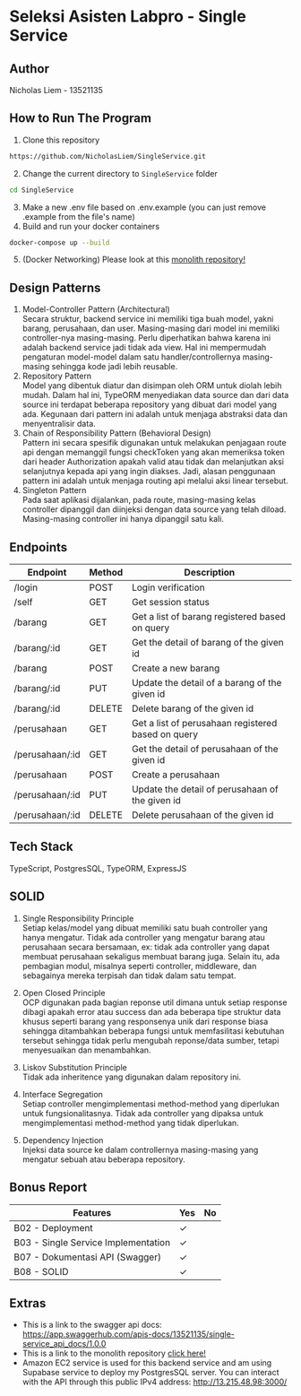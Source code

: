 # Seleksi Asisten Labpro - Single Service
## **Author**
Nicholas Liem - 13521135

## **How to Run The Program**
1. Clone this repository
```sh
https://github.com/NicholasLiem/SingleService.git
```
2. Change the current directory to `SingleService` folder
```sh
cd SingleService
```
3. Make a new .env file based on .env.example (you can just remove .example from the file's name)
4. Build and run your docker containers
```sh
docker-compose up --build
```
5. (Docker Networking) Please look at this [monolith repository!](https://github.com/NicholasLiem/OHL_Monolith)

## **Design Patterns**
1. Model-Controller Pattern (Architectural) <br>
Secara struktur, backend service ini memiliki tiga buah model, yakni barang, perusahaan, dan user. Masing-masing dari model ini memiliki controller-nya masing-masing. Perlu diperhatikan bahwa karena ini adalah backend service jadi tidak ada view. Hal ini mempermudah pengaturan model-model dalam satu handler/controllernya masing-masing sehingga kode jadi lebih reusable.
2. Repository Pattern <br>
Model yang dibentuk diatur dan disimpan oleh ORM untuk diolah lebih mudah. Dalam hal ini, TypeORM menyediakan data source dan dari data source ini terdapat beberapa repository yang dibuat dari model yang ada. Kegunaan dari pattern ini adalah untuk menjaga abstraksi data dan menyentralisir data.
3. Chain of Responsibility Pattern (Behavioral Design) <br>
Pattern ini secara spesifik digunakan untuk melakukan penjagaan route api dengan memanggil fungsi checkToken yang akan memeriksa token dari header Authorization apakah valid atau tidak dan melanjutkan aksi selanjutnya kepada api yang ingin diakses. Jadi, alasan penggunaan pattern ini adalah untuk menjaga routing api melalui aksi linear tersebut.
4. Singleton Pattern <br>
Pada saat aplikasi dijalankan, pada route, masing-masing kelas controller dipanggil dan diinjeksi dengan data source yang telah diload. Masing-masing controller ini hanya dipanggil satu kali.

## **Endpoints**
| Endpoint             | Method   | Description                                        |
|----------------------|----------|----------------------------------------------------|
| /login               | POST     | Login verification                                 |
| /self                | GET      | Get session status                                 |
| /barang              | GET      | Get a list of barang registered based on query     |
| /barang/:id          | GET      | Get the detail of barang of the given id           |
| /barang              | POST     | Create a new barang                                |
| /barang/:id          | PUT      | Update the detail of a barang of the given id      |
| /barang/:id          | DELETE   | Delete barang of the given id                      |
| /perusahaan          | GET      | Get a list of perusahaan registered based on query |
| /perusahaan/:id      | GET      | Get the detail of perusahaan of the given id       |
| /perusahaan          | POST     | Create a perusahaan                                |
| /perusahaan/:id      | PUT      | Update the detail of perusahaan of the given id    |
| /perusahaan/:id      | DELETE   | Delete perusahaan of the given id                  |


## **Tech Stack**
TypeScript, PostgresSQL, TypeORM, ExpressJS

## **SOLID**
1. Single Responsibility Principle <br>
Setiap kelas/model yang dibuat memiliki satu buah controller yang hanya mengatur. Tidak ada controller yang mengatur barang atau perusahaan secara bersamaan, ex: tidak ada controller yang dapat membuat perusahaan sekaligus membuat barang juga. Selain itu, ada pembagian modul, misalnya seperti controller, middleware, dan sebagainya mereka terpisah dan tidak dalam satu tempat.

2. Open Closed Principle <br>
OCP digunakan pada bagian reponse util dimana untuk setiap response dibagi apakah error atau success dan ada beberapa tipe struktur data khusus seperti barang yang responsenya unik dari response biasa sehingga ditambahkan beberapa fungsi untuk memfasilitasi kebutuhan tersebut sehingga tidak perlu mengubah reponse/data sumber, tetapi menyesuaikan dan menambahkan.

3. Liskov Substitution Principle <br>
Tidak ada inheritence yang digunakan dalam repository ini.

4. Interface Segregation <br>
Setiap controller mengimplementasi method-method yang diperlukan untuk fungsionalitasnya. Tidak ada controller yang dipaksa untuk mengimplementasi method-method yang tidak diperlukan.

5. Dependency Injection <br>
Injeksi data source ke dalam controllernya masing-masing yang mengatur sebuah atau beberapa repository.

## **Bonus Report**
| Features                                               | Yes      | No |
|--------------------------------------------------------|----------|----|
| B02 - Deployment                                       | &check;  |    |
| B03 - Single Service Implementation                    | &check;  |    |
| B07 - Dokumentasi API (Swagger)                        | &check;  |    |
| B08 - SOLID                                            | &check;  |    |

## **Extras**
- This is a link to the swagger api docs: https://app.swaggerhub.com/apis-docs/13521135/single-service_api_docs/1.0.0
- This is a link to the monolith repository [click here!](https://github.com/NicholasLiem/OHL_Monolith)
- Amazon EC2 service is used for this backend service and am using Supabase service to deploy my PostgresSQL server. You can interact with the API through this public IPv4 address: http://13.215.48.98:3000/
